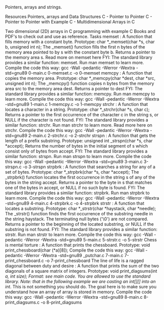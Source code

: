 Pointers, arrays and strings.

Resources
Pointers, arrays and Data Structures
C - Pointer to Pointer
C - Pointer to Pointer with Example
C - Multidimensional Arrays in C

Two dimensional (2D) arrays in C programming with example
C Books and PDF's to check out and use as reference.
Tasks
memset : A function that fills memory with a constant byte.
Prototype: char *_memset(char *s, char b, unsigned int n);
The _memset() function fills the first n bytes of the memory area pointed to by s with the constant byte b.
Returns a pointer to the memory area s.
Read more on memset here
FYI: The standard library provides a similar function: memset. Run man memset to learn more.
Compile the code this way: gcc -Wall -pedantic -Werror -Wextra -std=gnu89 0-main.c 0-memset.c -o 0-memset
memcpy : A function that copies the memory area.
Prototype: char *_memcpy(char *dest, char *src, unsigned int n);
The _memcpy() function copies n bytes from the memory area src to the memory area dest.
Returns a pointer to dest
FYI: The standard library provides a similar function: memcpy. Run man memcpy to learn more.
Compile the code this way: gcc -Wall -pedantic -Werror -Wextra -std=gnu89 1-main.c 1-memcpy.c -o 1-memcpy
strchr : A function that locates a character in a string.
Prototype: char *_strchr(char *s, char c);
Returns a pointer to the first occurrence of the character c in the string s, or NULL if the character is not found.
FYI: The standard library provides a similar function: strchr. Run man strchr to learn more.
Read more here on strchr.
Compile the code this way: gcc -Wall -pedantic -Werror -Wextra -std=gnu89 2-main.c 2-strchr.c -o 2-strchr
strspn : A function that gets the length of a prefix substring.
Prototype: unsigned int _strspn(char *s, char *accept);
Returns the number of bytes in the initial segment of s which consist only of bytes from accept.
FYI: The standard library provides a similar function: strspn. Run man strspn to learn more.
Compile the code this way: gcc -Wall -pedantic -Werror -Wextra -std=gnu89 3-main.c 3-strspn.c -o 3-strspn
strpbrk : A function that searches a string for any of a set of bytes.
Prototype: char *_strpbrk(char *s, char *accept);
The _strpbrk() function locates the first occurrence in the string s of any of the bytes in the string accept.
Returns a pointer to the byte in s that matches one of the bytes in accept, or NULL if no such byte is found.
FYI: The standard library provides a similar function: strpbrk. Run man strpbrk to learn more.
Compile the code this way: gcc -Wall -pedantic -Werror -Wextra -std=gnu89 4-main.c 4-strpbrk.c -o 4-strpbrk
strstr : A function that locates a substring.
Prototype: char *_strstr(char *haystack, char *needle);
The _strstr() function finds the first occurrence of the substring needle in the string haystack.
The terminating null bytes ('\0') are not compared.
Returns a pointer to the beginning of the located substring, or NULL if the substring is not found.
FYI: The standard library provides a similar function: strstr. Run man strstr to learn more.
Compile the code this way: gcc -Wall -pedantic -Werror -Wextra -std=gnu89 5-main.c 5-strstr.c -o 5-strstr
Chess is mental torture : A function that prints the chessboard.
Prototype: void print_chessboard(char (*a)[8]);
Compile the code this way: gcc -Wall -pedantic -Werror -Wextra -std=gnu89 _putchar.c 7-main.c 7-print_chessboard.c -o 7-print_chessboard
The line of life is a ragged diagonal between duty and desire : A function that prints the sum of the two diagonals of a square matrix of integers.
Prototype: void print_diagsums(int *a, int size);
Format: see main code.
You are allowed to use the standard library.
Note: that in the following example we are casting an int[][] into an int*.
This is not something you should do. The goal here is to make sure you understand how an array of array is stored in memory.
Compile the code this way: gcc -Wall -pedantic -Werror -Wextra -std=gnu89 8-main.c 8-print_diagsums.c -o 8-print_diagsums
